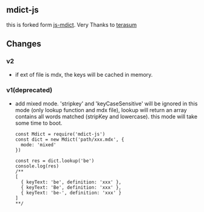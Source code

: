 ## mdict-js

this is forked form [js-mdict](https://github.com/terasum/js-mdict). Very Thanks to [terasum](https://github.com/terasum/js-mdict)

## Changes

### v2

* if ext of file is mdx, the keys will be cached in memory.

### v1(deprecated)

* add mixed mode. 'stripkey' and 'keyCaseSensitive' will be ignored in this mode (only lookup function and mdx file), lookup will return an array contains all words matched (stripKey and lowercase). this mode will take some time to boot.
  ```
  const Mdict = require('mdict-js')
  const dict = new Mdict('path/xxx.mdx', {
    mode: 'mixed'
  })

  const res = dict.lookup('be')
  console.log(res)
  /**
  [
    { keyText: 'be', definition: 'xxx' },
    { keyText: 'Be', definition: 'xxx' },
    { keyText: 'be-', definition: 'xxx' }
  ]
  **/
  ```
